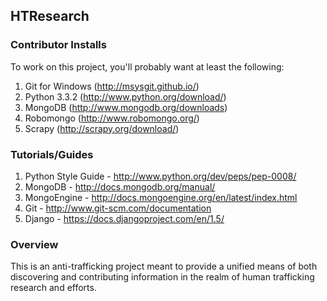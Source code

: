 ## HTResearch

### Contributor Installs
To work on this project, you'll probably want at least the following:

1. Git for Windows (http://msysgit.github.io/)
2. Python 3.3.2 (http://www.python.org/download/)
3. MongoDB (http://www.mongodb.org/downloads)
4. Robomongo (http://www.robomongo.org/)
5. Scrapy (http://scrapy.org/download/)

### Tutorials/Guides

1. Python Style Guide - http://www.python.org/dev/peps/pep-0008/
2. MongoDB - http://docs.mongodb.org/manual/
3. MongoEngine - http://docs.mongoengine.org/en/latest/index.html
4. Git - http://www.git-scm.com/documentation
5. Django - https://docs.djangoproject.com/en/1.5/

### Overview
This is an anti-trafficking project meant to provide a unified means of both discovering and contributing information in the realm
of human trafficking research and efforts.
